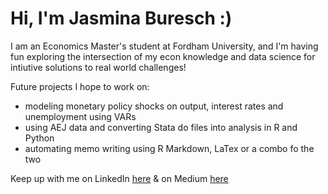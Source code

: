 # Hi, I'm Jasmina Buresch :)

I am an Economics Master's student at Fordham University, and I'm having fun exploring the intersection of my econ knowledge and data science for intiutive solutions to real world challenges!

Future projects I hope to work on:
- modeling monetary policy shocks on output, interest rates and unemployment using VARs 
- using AEJ data and converting Stata do files into analysis in R and Python
- automating memo writing using R Markdown, LaTex or a combo fo the two

Keep up with me on LinkedIn [here](https://www.linkedin.com/in/jasmina-buresch-a732a4156/) & on Medium [here](https://medium.com/@jasminaburesch) 
